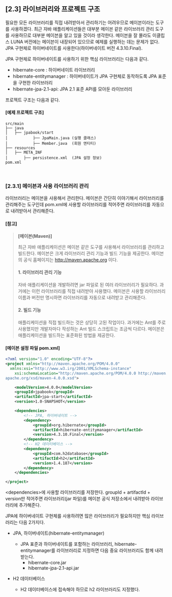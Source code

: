 ## [2.3] 라이브러리와 프로젝트 구조

필요한 모든 라이브러리를 직접 내려받아서 관리하기는 어려우므로 메이븐이라는 도구를 사용하겠다.
최근 자바 애플리케이션들은 대부분 메이븐 같은 라이브러리 관리 도구를 사용하므로 대부분 메이븐을 알고 있을 것이라 생각한다.
메이븐을 잘 몰라도 이클립스 LUNA 버전에는 메이븐이 내장되어 있으므로 예제를 실행하는 데는 문제가 없다. JPA 구현체로 하이버네이트를 사용한다(하이버네이트 버전 4.3.10.Final).

JPA 구현체로 하이버네이트를 사용하기 위한 핵심 라이브러리는 다음과 같다.
- hibernate-core : 하이버네이트 라이브러리
- hibernate-entitymanager : 하이버네이트가 JPA 구현체로 동작하도록 JPA 표준을 구현한 라이브러리
- hibernate-jpa-2.1-api: JPA 2.1 표준 API를 모아둔 라이브러리

프로젝트 구조는 다음과 같다.
#### [예제 프로젝트 구조]
```
src/main
├── java
│   ├── jpabook/start
│           ├── JpaMain.java (실행 클래스)
│           ├── Member.java  (회원 엔티티)
├── resources
│   ├── META_INF
│       ├── persistence.xml  (JPA 설정 정보)
pom.xml
```

<br/>

### [2.3.1] 메이븐과 사용 라이브러리 관리
라이브러리는 메이븐을 사용해서 관리한다. 메이븐은 간단히 이야기해서 라이브러리를 관리해주는 도구인데 pom.xml에 사용할 라이브러리를 적어주면 라이브러리를 자동으로 내려받아서 관리해준다.

#### [참고]
> **[메이븐(Maven)]**
>
> 최근 자바 애플리케이션은 메이븐 같은 도구를 사용해서 라이브러리를 관리하고 빌드한다. 메이븐은 크게 라이브러리 관리 기능과 빌드 기능을 제공한다.
> 메이븐의 공식 홈페이지는 http://maven.apache.org 이다.
>
> #### 1. 라이브러리 관리 기능
> 자바 애플리케이션을 개발하려면 jar 파일로 된 여러 라이브러리가 필요하다. 과거에는 이런 라이브러리를 직접 내려받아 사용했다.
> 메이븐은 사용할 라이브러리 이름과 버전만 명시하면 라이브러리를 자동으로 내려받고 관리해준다.
>
> #### 2. 빌드 기능
> 애플리케이션을 직접 빌드하는 것은 상당히 고된 작업이다. 과거에는 Ant를 주로 사용했지만 개발자마다 작성하는 Ant 빌드 스크립트는 조금씩 다르다.
> 메이븐은 애플리케이션을 빌드하는 표준화된 방법을 제공한다.

#### [메이븐 설정 파일 pom.xml]
```xml
<?xml version="1.0" encoding="UTF-8"?>
<project xmlns="http://maven.apache.org/POM/4.0.0"
  xmlns:xsi="http://www.w3.irg/2001/XMLSchema-instance"
    xsi:schemaLocation="http://maven.apache.org/POM/4.0.0 http://maven.
apache.org/xsd/maven-4.0.0.xsd">

    <modelVersion>4.0.0</modelVersion>
    <groupId>jpabook</groupId>
    <artifactId>jpa-start</artifactId>
    <version>1.0-SNAPSHOT</version>

    <dependencies>
        <!-- JPA, 하이버네이트 -->
        <dependency>
            <groupId>org.hibernate</groupId>
            <artifactId>hibernate-entitymanager</artifactId>
            <version>4.3.10.Final</version>
        </dependency>
        <!-- H2 데이터베이스 -->
        <dependency>
            <groupId>com.h2database</groupId>
            <artifactId>h2</artifactId>
            <version>1.4.187</version>
        </dependency>
    </dependencies>

</project>
```

\<dependencies\>에 사용할 라이브러리를 저장한다. groupId + artifactId + version만 적어주면 라이브러리(jar 파일)를 메이븐 공식 저장소에서 내려받아 라이브러리에 추가해준다.

JPA에 하이버네이트 구현체를 사용하려면 많은 라이브러리가 필요하지만 핵심 라이브러리는 다음 2가지다.

- JPA, 하이버네이트(hibernate-entitymanager)
    - JPA 표준과 하이버네이트를 포함하는 라이브러리, hibernate-entitymanager를 라이브러리로 지정하면 다음 중요 라이브러리도 함께 내려받는다.
        - hibernate-core.jar
        - hibernate-jpa-2.1-api.jar

- H2 데이터베이스
    - H2 데이터베이스에 접속해야 하므로 h2 라이브러리도 지정했다.